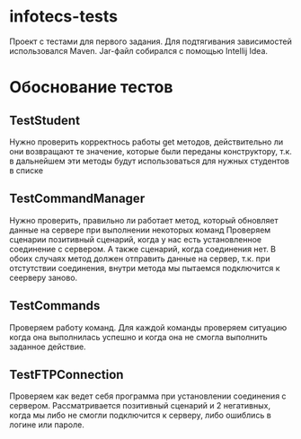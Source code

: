 # infotecs-tests
Проект с тестами для первого задания.
Для подтягивания зависимостей использовался Maven.
Jar-файл собирался с помощью Intellij Idea.

# Обоснование тестов

## TestStudent

Нужно проверить корректнось работы get методов, действительно ли они возвращают те значение, которые были переданы конструктору, т.к. в дальнейшем эти методы будут использоваться для нужных студентов в списке

## TestCommandManager
Нужно проверить, правильно ли работает метод, который обновляет данные на сервере при выполнении некоторых команд
Проверяем сценарии позитивный сценарий, когда у нас есть установленное соединение с сервером.
А также сценарий, когда соединения нет.
В обоих случаях метод должен отправить данные на сервер, т.к. при отстутствии соединения, внутри метода мы пытаемся подключится к сеерверу заново.

## TestCommands
Проверяем работу команд. Для каждой команды проверяем ситуацию когда она выполнилась успешно и когда она не смогла выполнить заданное действие.

## TestFTPConnection
Проверяем как ведет себя программа при установлении соединения с сервером. Рассматривается позитивный сценарий и 2 негативных, когда мы либо не смогли подключится к серверу, либо ошиблись в логине или пароле.

